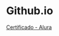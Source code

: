 # Github.io

<a href="https://rafaelcastrobr.github.io/ImersaoAlura-Dev/certificado/">Certificado - Alura</a>
